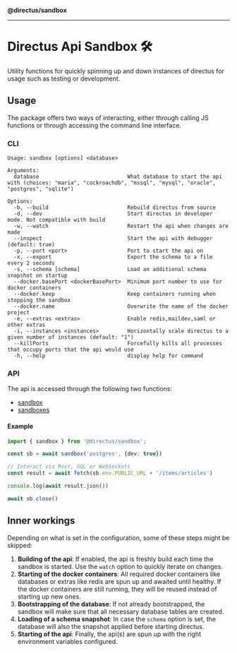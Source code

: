 **@directus/sandbox**

***

# Directus Api Sandbox 🛠️

Utility functions for quickly spinning up and down instances of directus for usage such as testing or development.

## Usage

The package offers two ways of interacting, either through calling JS functions or through accessing the command line interface.

### CLI

```
Usage: sandbox [options] <database>

Arguments:
  database                            What database to start the api with (choices: "maria", "cockroachdb", "mssql", "mysql", "oracle", "postgres", "sqlite")

Options:
  -b, --build                         Rebuild directus from source
  -d, --dev                           Start directus in developer mode. Not compatible with build
  -w, --watch                         Restart the api when changes are made
  --inspect                           Start the api with debugger (default: true)
  -p, --port <port>                   Port to start the api on
  -x, --export                        Export the schema to a file every 2 seconds
  -s, --schema [schema]               Load an additional schema snapshot on startup
  --docker.basePort <dockerBasePort>  Minimum port number to use for docker containers
  --docker.keep                       Keep containers running when stopping the sandbox
  --docker.name                       Overwrite the name of the docker project
  -e, --extras <extras>               Enable redis,maildev,saml or other extras
  -i, --instances <instances>         Horizontally scale directus to a given number of instances (default: "1")
  --killPorts                         Forcefully kills all processes that occupy ports that the api would use
  -h, --help                          display help for command
```

### API

The api is accessed through the following two functions:

- [sandbox](_media/sandbox.md)
- [sandboxes](_media/sandboxes.md)

#### Example

```ts
import { sandbox } from '@directus/sandbox';

const sb = await sandbox('postgres', {dev: true})

// Interact via Rest, GQL or WebSockets
const result = await fetch(sb.env.PUBLIC_URL + '/items/articles')

console.log(await result.json())

await sb.close()
```

## Inner workings

Depending on what is set in the configuration, some of these steps might be skipped:

1. **Building of the api**: If enabled, the api is freshly build each time the sandbox is started. Use the `watch` option to quickly iterate on changes.
2. **Starting of the docker containers**: All required docker containers like databases or extras like redis are spun up and awaited until healthy. If the docker containers are still running, they will be reused instead of starting up new ones.
3. **Bootstrapping of the database**: If not already bootstrapped, the sandbox will make sure that all necessary database tables are created.
4. **Loading of a schema snapshot**: In case the `schema` option is set, the database will also the snapshot applied before starting directus.
5. **Starting of the api**: Finally, the api(s) are spun up with the right environment variables configured.
